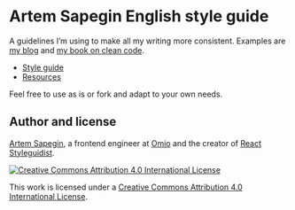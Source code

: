 # Artem Sapegin English style guide

A guidelines I’m using to make all my writing more consistent. Examples are [my blog](https://blog.sapegin.me/) and [my book on clean code](https://leanpub.com/washingcode).

* [Style guide](Styleguide.md)
* [Resources](Resources.md)

Feel free to use as is or fork and adapt to your own needs.

## Author and license

[Artem Sapegin](http://sapegin.me/), a frontend engineer at [Omio](https://omio.com/) and the creator of [React Styleguidist](https://react-styleguidist.js.org/).

[![Creative Commons Attribution 4.0 International License](https://i.creativecommons.org/l/by/4.0/88x31.png)](https://creativecommons.org/licenses/by-nc-nd/4.0/)

This work is licensed under a [Creative Commons Attribution 4.0 International License](http://creativecommons.org/licenses/by/4.0/).

